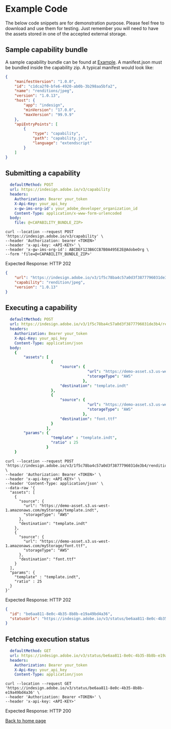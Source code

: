# Example Code
The below code snippets are for demonstration purpose. Please feel free to download and use them for testing. 
Just remember you will need to have the assets stored in one of the accepted external storage. 

## Sample capability bundle
A sample capability bundle can be found at [Example](Example/).
A manifest.json must be bundled inside the capability zip. A typical manifest would look like:
```json
{
    "manifestVersion": "1.0.0",
    "id": "c1dca2f0-bfe6-4920-ab0b-3b298aa5bfa2",
    "name": "renditions/jpeg",
    "version": "1.0.13",
    "host": {
        "app": "indesign",
        "minVersion": "17.0.0",
        "maxVersion": "99.9.9"
    },
    "apiEntryPoints": [
        {
            "type": "capability",
            "path": "capability.js",
            "language": "extendscript"
        }   
    ]
}

```

## Submitting a capability
```yaml {requestMaker: true}
  defaultMethod: POST
  url: https://indesign.adobe.io/v3/capability
  headers:
    Authorization: Bearer your_token
    X-Api-Key: your_api_key
    x-gw-ims-org-id': your_adobe_developer_organization_id
    Content-Type: application/x-www-form-urlencoded
  body:
    file: @<CAPABILITY_BUNDLE_ZIP>
```
```
curl --location --request POST 'https://indesign.adobe.io/v3/capability' \
--header 'Authorization: bearer <TOKEN>'
--header 'x-api-key: <API-KEY>' \
--header 'x-gw-ims-org-id': ABCDEF123B6CCB7B0A495E2E@AdobeOrg \
--form 'file=@<CAPABILITY_BUNDLE_ZIP>'
```
Expected Response: HTTP 202
```json
{
    "url": "https://indesign.adobe.io/v3/1f5c78ba4c57a0d3f3877796031de3b4/rendition/jpeg",
    "capability": "rendition/jpeg",
    "version": "1.0.13"
}
```

## Executing a capability
```yaml {requestMaker: true}
  defaultMethod: POST
  url: https://indesign.adobe.io/v3/1f5c78ba4c57a0d3f3877796031de3b4/rendition/jpeg
  headers:
    Authorization: Bearer your_token
    X-Api-Key: your_api_key
    Content-Type: application/json
  body:
    {
        "assets": [
                    {
                        "source": {
                                    "url": "https://demo-asset.s3.us-west-1.amazonaws.com/myStorage/template.indt",
                                    "storageType": "AWS"
                                  },
                        "destination": "template.indt"
                    },
                    {
                        "source": {
                                    "url": "https://demo-asset.s3.us-west-1.amazonaws.com/myStorage/font.ttf",
                                    "storageType": "AWS"
                                  },
                        "destination": "font.ttf"
                    }
                  ],
        "params": {
                    "template" : "template.indt",
                    "ratio" : 25
                  }
    }
```

```
curl --location --request POST 'https://indesign.adobe.io/v3/1f5c78ba4c57a0d3f3877796031de3b4/rendition/jpeg' \
--header 'Authorization: Bearer <TOKEN>' \
--header 'x-api-key: <API-KEY>' \
--header 'Content-Type: application/json' \
--data-raw '{
  "assets": [
    {
      "source": {
        "url": "https://demo-asset.s3.us-west-1.amazonaws.com/myStorage/template.indt",
        "storageType": "AWS"
      },
      "destination": "template.indt"
    },
    {
      "source": {
        "url": "https://demo-asset.s3.us-west-1.amazonaws.com/myStorage/font.ttf",
        "storageType": "AWS"
      },
      "destination": "font.ttf"
    }
  ],
  "params": {
    "template" : "template.indt",
    "ratio" : 25
  }
}'
```
Expected Response: HTTP 202
```json
{
  "id": "be6aa811-8e0c-4b35-8b8b-e19a49bd4a36",
  "statusUrls": "https://indesign.adobe.io/v3/status/be6aa811-8e0c-4b35-8b8b-e19a49bd4a36"
}
```

## Fetching execution status
```yaml {requestMaker: true}
  defaultMethod: GET
  url: https://indesign.adobe.io/v3/status/be6aa811-8e0c-4b35-8b8b-e19a49bd4a36
  headers:
    Authorization: Bearer your_token
    X-Api-Key: your_api_key
    Content-Type: application/json
```

```
curl --location --request GET 'https://indesign.adobe.io/v3/status/be6aa811-8e0c-4b35-8b8b-e19a49bd4a36' \
--header 'Authorization: Bearer <TOKEN>' \
--header 'x-api-key: <API-KEY>'
```
Expected Response: HTTP 200

[Back to home page](README.md)
